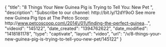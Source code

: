 {
    "title": "8 Things Your New Guinea Pig is Trying to Tell You: New Pet ",
    "description": "Subscribe to our channel: http:\/\/bit.ly\/12dY9oO See more new Guinea Pig tips at The Petco Scoop: http:\/\/www.petcoscoop.com\/2014\/01\/finding-the-perfect-guinea...",
    "videoid": "145122",
    "date_created": "1394762622",
    "date_modified": "1418181178",
    "type": "captivate",
    "layout": "video",
    "url": "\/v\/8-things-your-new-guinea-pig-is-trying-to-tell-you-new-pet\/145122"
}